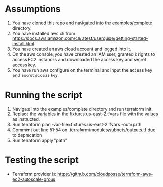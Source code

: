 # Assumptions
1. You have cloned this repo and navigated into the examples/complete directory.
2. You have installed aws cli from https://docs.aws.amazon.com/cli/latest/userguide/getting-started-install.html.
4. You have created an aws cloud account and logged into it. 
5. On the aws console, you have created an IAM user, granted it rights to access EC2 instances and downloaded the access key and secret access key.
6. You have run aws configure on the terminal and input the access key and secret access key.

# Running the script
1. Navigate into the examples/complete directory and run terraform init. 
2. Replace the variables in the fixtures.us-east-2.tfvars file with the values as instructed.
3. Run terraform plan -var-file=fixtures.us-east-2.tfvars -out=path
4. Comment out line 51-54 on .terraform/modules/subnets/outputs.tf due to deprecation
5. Run terraform apply "path"

# Testing the script

* Terraform provider is: https://github.com/cloudposse/terraform-aws-ec2-autoscale-group
